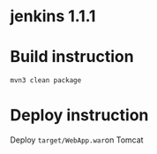 # jenkins 1.1.1
# Build instruction
```
mvn3 clean package
```

# Deploy instruction
Deploy ```target/WebApp.war```on Tomcat
